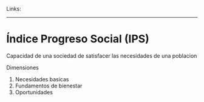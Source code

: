 Links:
____
# Índice Progreso Social (IPS)

Capacidad de una sociedad de satisfacer las necesidades de una poblacion

Dimensiones
1. Necesidades basicas
2. Fundamentos de bienestar
3. Oportunidades

